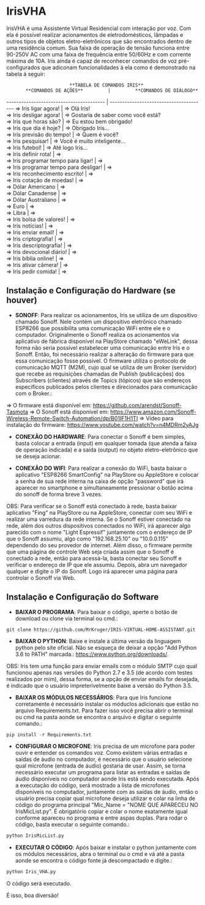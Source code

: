 # IrisVHA

IrisVHA é uma Assistente Virtual Residencial com interação por voz. Com ela é possível realizar acionamentos de eletrodomésticos, lâmpadas e outros tipos de objetos eletro-eletrônicos que são encontrados dentro de uma residência comum. Sua faixa de operação de tensão funciona entre 90-250V AC com uma faixa de frequência entre 50/60Hz e com corrente máxima de 10A. Iris ainda é capaz de reconhecer comandos de voz pré-configurados que adiconam funcionalidades à ela como é demonstrado na tabela á seguir:

                           **TABELA DE COMANDOS IRIS**                             
           **COMANDOS DE AÇÕES**         |         **COMANDOS DE DIÁLOGO**      
---------------------------------------- | ---------------------------------------
=> Iris ligar agora!                     | => Olá Iris!                            
=> Iris desligar agora!                  | => Gostaria de saber como você está?     
=> Iris que horas são?                   | => Eu estou bem obrigado!                 
=> Iris que dia é hoje?                  | => Obrigado Iris...                       
=> Iris previsão do tempo!               | => Quem é você?                          
=> Iris pesquisar!                       | => Você é muito inteligente...           
=> Iris futebol!                         | => Até logo Iris...                       
=> Iris definir rota!                    | =>                                       
=> Iris programar tempo para ligar!      | =>                                        
=> Iris programar tempo para desligar!   | =>                                       
=> Iris reconhecimento escrito!          | =>                                       
=> Iris cotação de moedas!               | =>                                       
=> Dólar Americano                       | =>                                       
=> Dólar Canadense                       | =>                                        
=> Dólar Australiano                     | =>                                       
=> Euro                                  | =>                                       
=> Libra                                 | =>                                       
=> Iris bolsa de valores!                | =>                                       
=> Iris notícias!                        | =>                                       
=> Iris enviar email!                    | =>                                       
=> Iris criptografia!                    | =>                                       
=> Iris descriptografia!                 | =>                                      
=> Iris devocional diário!               | =>                                      
=> Iris bíblia online!                   | =>                                      
=> Iris ativar câmera!                   | =>                                       
=> Iris pedir comida!                    | =>                                       

## Instalação e Configuração do Hardware (se houver)

* **SONOFF**: Para realizar os acionamentos, Iris se utiliza de um dispositivo chamado Sonoff. Nele contém um dispositivo eletrônico chamado ESP8266 que possibilita uma comunicação WiFi entre ele e o computador. Originalmente o Sonoff realiza os acionamentos via aplicativo de fábrica disponível na PlayStore chamado "eWeLink", dessa forma não seria possível estabelecer uma comunicação entre Iris e o Sonoff. Então, foi necessário realizar a alteração do firmware para que essa comunicação fosse possível. O firmware utiliza o protocolo de comunicação MQTT (M2M), cujo qual se utiliza de um Broker (servidor) que recebe as requisições chamadas de Publish (publicações) dos Subscribers (clientes) através de Topics (tópicos) que são endereços específicos publicados pelos clientes e direcionados para comunicação com o Broker.: 

=> O firmware está disponível em: https://github.com/arendst/Sonoff-Tasmota
=> O Sonoff está disponível em: https://www.amazon.com/Sonoff-Wireless-Remote-Switch-Automation/dp/B01IF1H1TI
=> Vídeo para instalação do firmware: https://www.youtube.com/watch?v=n4MDRm2yAJg

* **CONEXÃO DO HARDWARE**: Para conectar o Sonoff é bem simples, basta colocar a entrada (input) em qualquer tomada (que atenda a faixa de operação indicada) e a saída (output) no objeto eletro-eletrônico que se deseja acionar.                                             

* **CONEXÃO DO WIFI**: Para realizar a conexão do WiFi, basta baixar o aplicativo "ESP8266 SmartConfig" na PlayStore ou AppleStore e colocar a senha de sua rede interna na caixa de opção "password" que irá aparecer no smartphone e simultaneamente pressionar o botão acima do sonoff de forma breve 3 vezes.

OBS: Para verificar se o Sonoff está conectado à rede, basta baixar aplicativo "Fing" na PlayStore ou na AppleStore, conectar com seu WiFi e realizar uma varredura da rede interna. Se o Sonoff estiver conectado na rede, além dos outros dispositivos conectados no WiFi, irá aparecer algo parecido com o nome "Light Espressif" juntamente com o endereço de IP que o Sonoff assumiu, algo como "192.168.25.10"
ou "10.0.0.115" dependendo do seu provedor de internet.
Além disso, o firmware permite que uma página de controle Web seja criada assim que o Sonoff é conectado a rede, então para acessá-la, basta conectar seu Sonoff e verificar o endereço de IP que ele assumiu. Depois, abra um navegador qualquer e digite o IP do Sonoff. Logo irá aparecer uma página para controlar o Sonoff via Web.

## Instalação e Configuração do Software

* **BAIXAR O PROGRAMA**: Para baixar o código, aperte o botão de download ou clone via terminal ou cmd.:

```git
git clone https://github.com/MrKruger/IRIS-VIRTUAL-HOME-ASSISTANT.git
```

* **BAIXAR O PYTHON**: Baixe e instale a última versão da linguagem python pelo site oficial. Não se esqueça de deixar a opção "Add Python 3.6 to PATH" marcada.: https://www.python.org/downloads/.

OBS: Iris tem uma função para enviar emails com o módulo SMTP cujo qual funcionou apenas nas versões do Python 2.7 e 3.5 (de acordo com testes realizados por mim), dessa forma, se a opção de enviar emails for desejada, é indicado que o usuário impreterívelmente baixe a versão do Python 3.5.

* **BAIXAR OS MÓDULOS NECESSÁRIOS**: Para que Iris funcione corretamente é necessário instalar os móduclos adicionais que estão no arquivo Requirements.txt. Para fazer isso você precisa abrir o terminal ou cmd na pasta aonde se encontra o arquivo e digitar o seguinte comando.:

```py
pip install -r Requirements.txt
```
* **CONFIGURAR O MICROFONE**: Iris precisa de um microfone para poder ouvir e entender os comandos voz. Como existem várias entradas e saídas de áudio no computador, é necessário que o usuário selecione qual microfone (entrada de áudio) gostaria de usar. Assim, se torna necessário executar um programa para listar as entradas e saídas de áudio disponíveis no computador aonde Iris está sendo executada. Após a executação do código, será mostrado a lista de microfones disponíveis no computador, juntamente com as saídas de áudio, então o usuário precisa copiar qual microfone deseja utilizar e colar na linha de código do programa principal "Mic_Name = "NOME QUE APARECEU NO IrisMicList.py". É obrigatório copiar e colar o nome exatamente igual conforme apareceu no programa e entre aspas duplas. Para rodar o código, basta executar o seguinte comando.: 

```py
python IrisMicList.py
```

* **EXECUTAR O CÓDIGO**: Após baixar e instalar o python juntamente com os módulos necessários, abra o terminal ou o cmd e vá até a pasta aonde se encontra o código fonte já descompactado e digite.:

```py 
python Iris_VHA.py
```

O código será executado.

É isso, boa diversão!    

